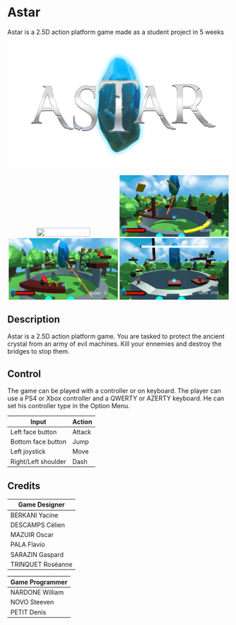 # Astar
Astar is a 2.5D action platform game made as a student project in 5 weeks

<div align="center"><img src="Screenshots/logo_astar_V1.png" /></div>
<div align="center">
    <p></p>
    <img src="Screenshots/Menu.png" width=49% height=49% /> 
    <img src="Screenshots/Level.png" width=49% height=49% /> 
    <img src="Screenshots/GameEnemies.png" width=49% height=49% /> 
    <img src="Screenshots/Level3.png" width=49% height=49% />
</div>

## Description
Astar is a 2.5D action platform game.
You are tasked to protect the ancient crystal from an army of evil machines.
Kill your ennemies and destroy the bridges to stop them.

## Control
The game can be played with a controller or on keyboard.
The player can use a PS4 or Xbox controller and a QWERTY or AZERTY keyboard.
He can set his controller type in the Option Menu.

| Input                 | Action                |
|-----------------------|-----------------------|
| Left face button      | Attack                |
| Bottom face button    | Jump                  |
| Left joystick         | Move                  |
| Right/Left shoulder   | Dash                  |


## Credits
| Game Designer
|---------------------------|
| BERKANI Yacine            |
| DESCAMPS Célien           |
| MAZUIR Oscar              |
| PALA Flavio               |
| SARAZIN Gaspard           |
| TRINQUET Roséanne         |


| Game Programmer
|---------------------------|
| NARDONE William           |
| NOVO Steeven              |
| PETIT Denis               |

